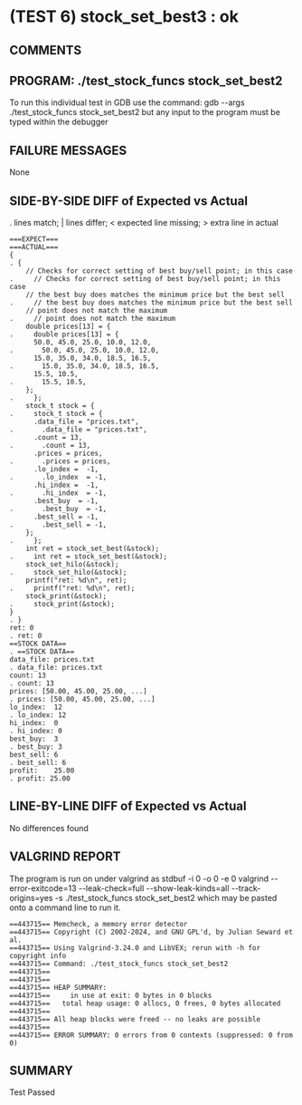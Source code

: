 (TEST 6) stock_set_best3 : ok
=============================

COMMENTS
--------


PROGRAM: ./test_stock_funcs stock_set_best2
-------------------------------------------
To run this individual test in GDB use the command:
  gdb --args ./test_stock_funcs stock_set_best2
but any input to the program must be typed within the debugger

FAILURE MESSAGES
----------------
None

SIDE-BY-SIDE DIFF of Expected vs Actual
---------------------------------------
. lines match; | lines differ; < expected line missing; > extra line in actual

```sdiff
===EXPECT===                                                             ===ACTUAL===
{                                                                      . {
    // Checks for correct setting of best buy/sell point; in this case .     // Checks for correct setting of best buy/sell point; in this case
    // the best buy does matches the minimum price but the best sell   .     // the best buy does matches the minimum price but the best sell
    // point does not match the maximum                                .     // point does not match the maximum
    double prices[13] = {                                              .     double prices[13] = {
      50.0, 45.0, 25.0, 10.0, 12.0,                                    .       50.0, 45.0, 25.0, 10.0, 12.0,
      15.0, 35.0, 34.0, 18.5, 16.5,                                    .       15.0, 35.0, 34.0, 18.5, 16.5,
      15.5, 10.5,                                                      .       15.5, 10.5,
    };                                                                 .     };
    stock_t stock = {                                                  .     stock_t stock = {
      .data_file = "prices.txt",                                       .       .data_file = "prices.txt",
      .count = 13,                                                     .       .count = 13,
      .prices = prices,                                                .       .prices = prices,
      .lo_index =  -1,                                                 .       .lo_index  = -1,
      .hi_index =  -1,                                                 .       .hi_index  = -1,
      .best_buy  = -1,                                                 .       .best_buy  = -1,
      .best_sell = -1,                                                 .       .best_sell = -1,
    };                                                                 .     };
    int ret = stock_set_best(&stock);                                  .     int ret = stock_set_best(&stock);
    stock_set_hilo(&stock);                                            .     stock_set_hilo(&stock);
    printf("ret: %d\n", ret);                                          .     printf("ret: %d\n", ret);
    stock_print(&stock);                                               .     stock_print(&stock);
}                                                                      . }
ret: 0                                                                 . ret: 0
==STOCK DATA==                                                         . ==STOCK DATA==
data_file: prices.txt                                                  . data_file: prices.txt
count: 13                                                              . count: 13
prices: [50.00, 45.00, 25.00, ...]                                     . prices: [50.00, 45.00, 25.00, ...]
lo_index:  12                                                          . lo_index: 12
hi_index:  0                                                           . hi_index: 0
best_buy:  3                                                           . best_buy: 3
best_sell: 6                                                           . best_sell: 6
profit:    25.00                                                       . profit: 25.00

```

LINE-BY-LINE DIFF of Expected vs Actual
---------------------------------------
No differences found

VALGRIND REPORT
---------------
The program is run on under valgrind as
  stdbuf -i 0 -o 0 -e 0 valgrind --error-exitcode=13 --leak-check=full --show-leak-kinds=all --track-origins=yes -s ./test_stock_funcs stock_set_best2
which may be pasted onto a command line to run it.

```
==443715== Memcheck, a memory error detector
==443715== Copyright (C) 2002-2024, and GNU GPL'd, by Julian Seward et al.
==443715== Using Valgrind-3.24.0 and LibVEX; rerun with -h for copyright info
==443715== Command: ./test_stock_funcs stock_set_best2
==443715== 
==443715== 
==443715== HEAP SUMMARY:
==443715==     in use at exit: 0 bytes in 0 blocks
==443715==   total heap usage: 0 allocs, 0 frees, 0 bytes allocated
==443715== 
==443715== All heap blocks were freed -- no leaks are possible
==443715== 
==443715== ERROR SUMMARY: 0 errors from 0 contexts (suppressed: 0 from 0)
```

SUMMARY
-------
Test Passed
